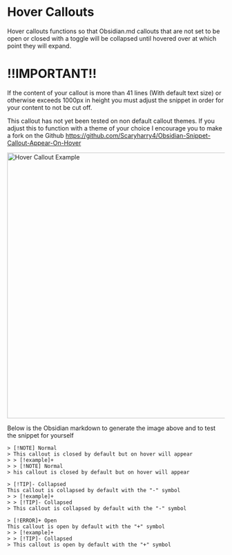 # Hover Callouts
Hover callouts functions so that Obsidian.md callouts that are not set to be open or closed with a toggle will be collapsed until hovered over at which point they will expand.

# !!IMPORTANT!!
If the content of your callout is more than 41 lines (With default text size) or otherwise exceeds 1000px in height you must adjust the snippet in order for your content to not be cut off.

This callout has not yet been tested on non default callout themes. If you adjust this to function with a theme of your choice I encourage you to make a fork on the Github
https://github.com/Scaryharry4/Obsidian-Snippet-Callout-Appear-On-Hover

<img width="616" alt="Hover Callout Example" src="https://github.com/user-attachments/assets/2aaaea2c-38e6-45d1-afb6-0fc65bfddcf3">

Below is the Obsidian markdown to generate the image above and to test the snippet for yourself
```
> [!NOTE] Normal
> This callout is closed by default but on hover will appear
> > [!example]+
> > [!NOTE] Normal
> his callout is closed by default but on hover will appear

> [!TIP]- Collapsed
This callout is collapsed by default with the "-" symbol
> > [!example]+
> > [!TIP]- Collapsed
> This callout is collapsed by default with the "-" symbol

> [!ERROR]+ Open
This callout is open by default with the "+" symbol
> > [!example]+
> > [!TIP]- Collapsed
> This callout is open by default with the "+" symbol
```
